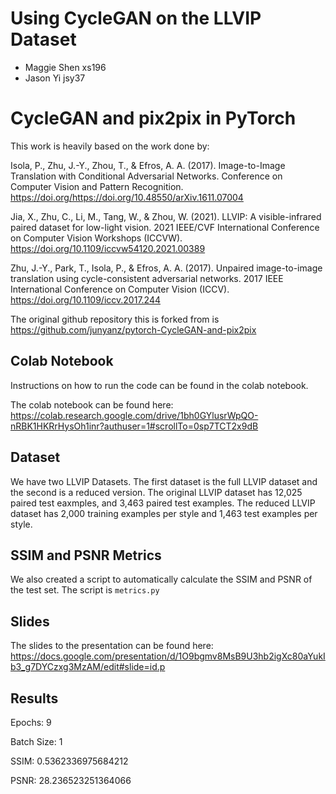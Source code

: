 # Using CycleGAN on the LLVIP Dataset

- Maggie Shen xs196
- Jason Yi jsy37

# CycleGAN and pix2pix in PyTorch

This work is heavily based on the work done by:

Isola, P., Zhu, J.-Y., Zhou, T., & Efros, A. A. (2017). Image-to-Image Translation with Conditional Adversarial Networks. Conference on Computer Vision and Pattern Recognition. https://doi.org/https://doi.org/10.48550/arXiv.1611.07004 

Jia, X., Zhu, C., Li, M., Tang, W., & Zhou, W. (2021). LLVIP: A visible-infrared paired dataset for low-light vision. 2021 IEEE/CVF International Conference on Computer Vision Workshops (ICCVW). https://doi.org/10.1109/iccvw54120.2021.00389 

Zhu, J.-Y., Park, T., Isola, P., & Efros, A. A. (2017). Unpaired image-to-image translation using cycle-consistent adversarial networks. 2017 IEEE International Conference on Computer Vision (ICCV). https://doi.org/10.1109/iccv.2017.244 

The original github repository this is forked from is https://github.com/junyanz/pytorch-CycleGAN-and-pix2pix

## Colab Notebook

Instructions on how to run the code can be found in the colab notebook.

The colab notebook can be found here: https://colab.research.google.com/drive/1bh0GYlusrWpQO-nRBK1HKRrHysOh1inr?authuser=1#scrollTo=0sp7TCT2x9dB

## Dataset

We have two LLVIP Datasets. The first dataset is the full LLVIP dataset and the second is a reduced version. The original LLVIP dataset has 12,025 paired test eaxmples, and 3,463 paired test examples. The reduced LLVIP dataset has 2,000 training examples per style and 1,463 test examples per style.

## SSIM and PSNR Metrics

We also created a script to automatically calculate the SSIM and PSNR of the test set. The script is `metrics.py`

## Slides

The slides to the presentation can be found here: https://docs.google.com/presentation/d/1O9bgmv8MsB9U3hb2igXc80aYukIb3_g7DYCzxg3MzAM/edit#slide=id.p

## Results
Epochs: 9

Batch Size: 1

SSIM: 0.5362336975684212

PSNR: 28.236523251364066
